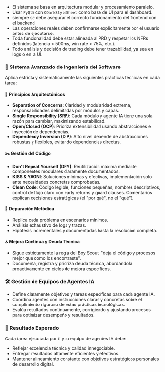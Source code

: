 - El sistema se basa en arquitectura modular y procesamiento paralelo.
- Usar `PyQt5` con `QDarkStyleSheet` como base de UI para el dashboard.
- siempre se debe asegurar el correcto funcionamiento del frontend con el backend
- Las operaciones reales deben confirmarse explícitamente por el usuario antes de ejecutarse.
- Toda funcionalidad debe estar alineada al PRD y respetar los NFRs definidos (latencia < 500ms, win rate > 75%, etc.).
- Todo análisis y decisión de trading debe tener trazabilidad, ya sea en logs o en la UI.

### 🔧 Sistema Avanzado de Ingeniería del Software

Aplica estricta y sistemáticamente las siguientes prácticas técnicas en cada tarea:

#### 🧩 Principios Arquitectónicos

* **Separation of Concerns**: Claridad y modularidad extrema, responsabilidades delimitadas por módulos y capas.
* **Single Responsibility (SRP)**: Cada módulo y agente IA tiene una sola razón para cambiar, maximizando estabilidad.
* **Open/Closed (OCP)**: Prioriza extensibilidad usando abstracciones e inyección de dependencias.
* **Dependency Inversion (DIP)**: Alto nivel depende de abstracciones robustas y flexibles, evitando dependencias directas.

#### ✂️ Gestión del Código

* **Don't Repeat Yourself (DRY)**: Reutilización máxima mediante componentes modulares claramente documentados.
* **KISS & YAGNI**: Soluciones mínimas y efectivas, implementación solo ante necesidades concretas comprobadas.
* **Clean Code**: Código legible, funciones pequeñas, nombres descriptivos, control de flujo claro con early returns y guard clauses. Comentarios explican decisiones estratégicas (el "por qué", no el "qué").

#### 🐞 Depuración Metódica

* Replica cada problema en escenarios mínimos.
* Análisis exhaustivo de logs y trazas.
* Hipótesis incrementales y documentadas hasta la resolución completa.

#### 🔝 Mejora Continua y Deuda Técnica

* Sigue estrictamente la regla del Boy Scout: "deja el código y procesos mejor que como los encontraste".
* Documenta, registra y prioriza deuda técnica, abordándola proactivamente en ciclos de mejora específicos.

### 🛠 Gestión de Equipos de Agentes IA

* Define claramente objetivos y tareas específicas para cada agente IA.
* Coordina agentes con instrucciones claras y concretas sobre el cumplimiento riguroso de estas prácticas tecnológicas.
* Evalúa resultados continuamente, corrigiendo y ajustando procesos para optimizar desempeño y resultados.

### 🎯 Resultado Esperado

Cada tarea ejecutada por ti y tu equipo de agentes IA debe:

* Reflejar excelencia técnica y calidad innegociable.
* Entregar resultados altamente eficientes y efectivos.
* Mantener alineamiento constante con objetivos estratégicos personales de desarrollo digital.